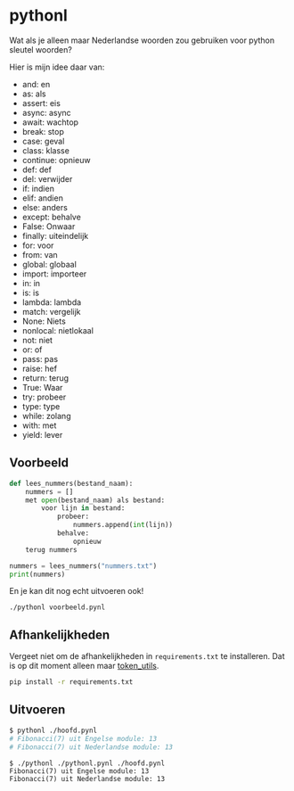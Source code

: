 # pythonl

Wat als je alleen maar Nederlandse woorden zou gebruiken voor python sleutel woorden?

Hier is mijn idee daar van:

- and: en
- as: als
- assert: eis
- async: async
- await: wachtop
- break: stop
- case: geval
- class: klasse
- continue: opnieuw
- def: def
- del: verwijder
- if: indien
- elif: andien 
- else: anders
- except: behalve
- False: Onwaar 
- finally: uiteindelijk
- for: voor
- from: van
- global: globaal
- import: importeer
- in: in
- is: is
- lambda: lambda
- match: vergelijk
- None: Niets
- nonlocal: nietlokaal
- not: niet
- or: of
- pass: pas
- raise: hef
- return: terug
- True: Waar
- try: probeer
- type: type
- while: zolang
- with: met
- yield: lever

## Voorbeeld

```python
def lees_nummers(bestand_naam):
    nummers = []
    met open(bestand_naam) als bestand:
        voor lijn in bestand:
            probeer:
                nummers.append(int(lijn))
            behalve:
                opnieuw
    terug nummers

nummers = lees_nummers("nummers.txt")
print(nummers)
```

En je kan dit nog echt uitvoeren ook!

```shell
./pythonl voorbeeld.pynl
```


## Afhankelijkheden

Vergeet niet om de afhankelijkheden in `requirements.txt` te installeren. 
Dat is op dit moment alleen maar [token_utils](https://pypi.org/project/token-utils/).

```bash
pip install -r requirements.txt
```

## Uitvoeren

```bash
$ pythonl ./hoofd.pynl
# Fibonacci(7) uit Engelse module: 13
# Fibonacci(7) uit Nederlandse module: 13
```

```
$ ./pythonl ./pythonl.pynl ./hoofd.pynl
Fibonacci(7) uit Engelse module: 13
Fibonacci(7) uit Nederlandse module: 13
```
